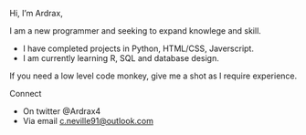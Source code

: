 Hi, I’m Ardrax,

I am a new programmer and seeking to expand knowlege and skill.
- I have completed projects in Python, HTML/CSS, Javerscript.
- I am currently learning R, SQL and database design.

If you need a low level code monkey, give me a shot as I require experience.
 
Connect
 - On twitter @Ardrax4
 - Via email c.neville91@outlook.com
